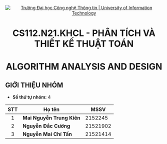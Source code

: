 <!-- Banner -->
<p align="center">
  <a href="https://www.uit.edu.vn/" title="Trường Đại học Công nghệ Thông tin" style="border: none;">
    <img src="https://i.imgur.com/WmMnSRt.png" alt="Trường Đại học Công nghệ Thông tin | University of Information Technology">
  </a>
</p>


<!-- Title -->
<h1 align="center"><b>CS112.N21.KHCL - PHÂN TÍCH VÀ THIẾT KẾ THUẬT TOÁN</b></h1>
<h1 align="center"><b>ALGORITHM ANALYSIS AND DESIGN</b></h1>

## GIỚI THIỆU NHÓM
* **Số thứ tự nhóm:** 4

| STT   | Họ tên                 | MSSV       |  
| :---: | ---                    | ---        |
| 1     | <strong>  Mai Nguyễn Trung Kiên </strong>  | 2152245   |            
| 2     |<strong> Nguyễn Đắc Cường  | 21521902   | 
| 3     | <strong>Nguyễn Mai Chí Tấn      | 21521414   | 
